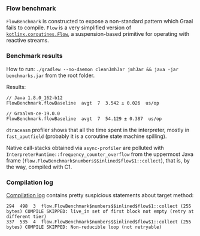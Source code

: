 ### Flow benchmark

`FlowBenchmark` is constructed to expose a non-standard pattern which Graal fails to compile.
`Flow` is a very simplified version of [`kotlinx.coroutines.Flow`](https://kotlin.github.io/kotlinx.coroutines/kotlinx-coroutines-core/kotlinx.coroutines.flow/-flow/index.html), a suspension-based primitive for operating with reactive streams.

### Benchmark results
How to run: `./gradlew --no-daemon cleanJmhJar jmhJar && java -jar benchmarks.jar` from the root folder.

Results:
```
// Java 1.8.0_162-b12
FlowBenchmark.flowBaseline  avgt  7  3.542 ± 0.026  us/op

// Graalvm-ce-19.0.0
FlowBenchmark.flowBaseline  avgt  7  54.129 ± 0.387  us/op
```

`dtraceasm` profiler shows that all the time spent in the interpreter, mostly in `fast_aputfield` (probably it is a coroutine state machine spilling).
 
Native call-stacks obtained via `async-profiler` are polluted with `InterpreterRuntime::frequency_counter_overflow` from the uppermost Java frame (`flow.FlowBenchmark$numbers$$inlined$flow$1::collect`), that is, by the way, compiled with C1.

### Compilation log

[Compilation log](#compilation-log) contains pretty suspicious statements about target method:
```
294  498  3  flow.FlowBenchmark$numbers$$inlined$flow$1::collect (255 bytes) COMPILE SKIPPED: live_in set of first block not empty (retry at different tier)
337  535  4  flow.FlowBenchmark$numbers$$inlined$flow$1::collect (255 bytes) COMPILE SKIPPED: Non-reducible loop (not retryable)
```
